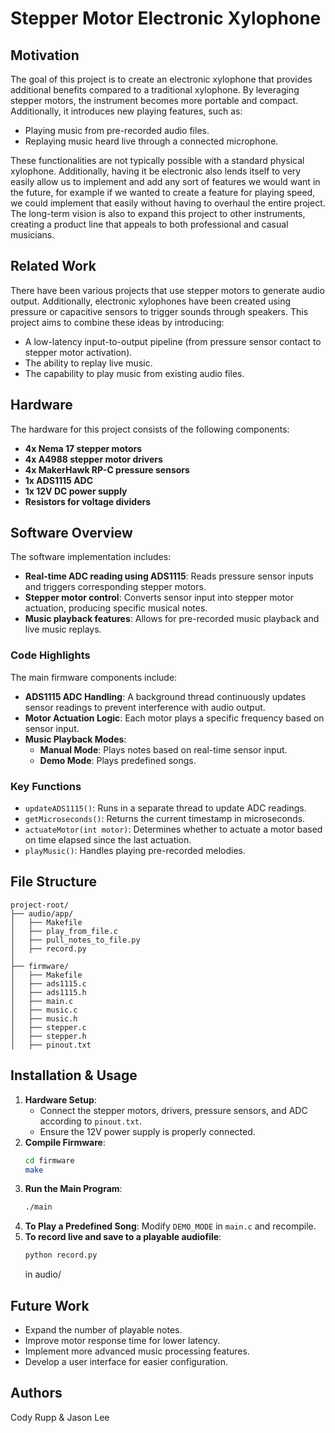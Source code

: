 # Stepper Motor Electronic Xylophone

## Motivation
The goal of this project is to create an electronic xylophone that provides additional benefits compared to a traditional xylophone. By leveraging stepper motors, the instrument becomes more portable and compact. Additionally, it introduces new playing features, such as:
- Playing music from pre-recorded audio files.
- Replaying music heard live through a connected microphone.

These functionalities are not typically possible with a standard physical xylophone. Additionally, having it be electronic also lends itself to very easily allow us to implement and add any sort of features we would want in the future, for example if we wanted to create a feature for playing speed, we could implement that easily without having to overhaul the entire project. The long-term vision is also to expand this project to other instruments, creating a product line that appeals to both professional and casual musicians.

## Related Work
There have been various projects that use stepper motors to generate audio output. Additionally, electronic xylophones have been created using pressure or capacitive sensors to trigger sounds through speakers. This project aims to combine these ideas by introducing:
- A low-latency input-to-output pipeline (from pressure sensor contact to stepper motor activation).
- The ability to replay live music.
- The capability to play music from existing audio files.

## Hardware
The hardware for this project consists of the following components:
- **4x Nema 17 stepper motors**
- **4x A4988 stepper motor drivers**
- **4x MakerHawk RP-C pressure sensors**
- **1x ADS1115 ADC**
- **1x 12V DC power supply**
- **Resistors for voltage dividers**

## Software Overview
The software implementation includes:
- **Real-time ADC reading using ADS1115**: Reads pressure sensor inputs and triggers corresponding stepper motors.
- **Stepper motor control**: Converts sensor input into stepper motor actuation, producing specific musical notes.
- **Music playback features**: Allows for pre-recorded music playback and live music replays.

### Code Highlights
The main firmware components include:
- **ADS1115 ADC Handling**: A background thread continuously updates sensor readings to prevent interference with audio output.
- **Motor Actuation Logic**: Each motor plays a specific frequency based on sensor input.
- **Music Playback Modes**:
  - **Manual Mode**: Plays notes based on real-time sensor input.
  - **Demo Mode**: Plays predefined songs.

### Key Functions
- `updateADS1115()`: Runs in a separate thread to update ADC readings.
- `getMicroseconds()`: Returns the current timestamp in microseconds.
- `actuateMotor(int motor)`: Determines whether to actuate a motor based on time elapsed since the last actuation.
- `playMusic()`: Handles playing pre-recorded melodies.

## File Structure
```
project-root/
├── audio/app/
│   ├── Makefile
│   ├── play_from_file.c
│   ├── pull_notes_to_file.py
│   ├── record.py
│
├── firmware/
│   ├── Makefile
│   ├── ads1115.c
│   ├── ads1115.h
│   ├── main.c
│   ├── music.c
│   ├── music.h
│   ├── stepper.c
│   ├── stepper.h
│   ├── pinout.txt
```

## Installation & Usage
1. **Hardware Setup**:
   - Connect the stepper motors, drivers, pressure sensors, and ADC according to `pinout.txt`.
   - Ensure the 12V power supply is properly connected.
2. **Compile Firmware**:
   ```sh
   cd firmware
   make
   ```
3. **Run the Main Program**:
   ```sh
   ./main
   ```
4. **To Play a Predefined Song**:
   Modify `DEMO_MODE` in `main.c` and recompile.
5. **To record live and save to a playable audiofile**:
   ```sh
   python record.py
   ```
   in audio/
## Future Work
- Expand the number of playable notes.
- Improve motor response time for lower latency.
- Implement more advanced music processing features.
- Develop a user interface for easier configuration.

## Authors
Cody Rupp & Jason Lee
